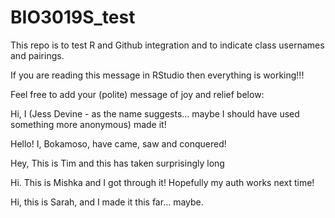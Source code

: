 # BIO3019S_test
This repo is to test R and Github integration and to indicate class usernames and pairings.

If you are reading this message in RStudio then everything is working!!!

Feel free to add your (polite) message of joy and relief below:

Hi, I (Jess Devine  - as the name suggests... maybe I should have used something more anonymous) made it!

Hello! I, Bokamoso, have came, saw and conquered! 

Hey, This is Tim and this has taken surprisingly long

Hi. This is Mishka and I got through it! Hopefully my auth works next time!

Hi, this is Sarah, and I made it this far... maybe. 


